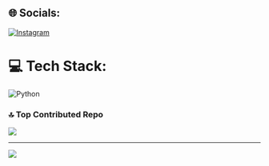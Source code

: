 
## 🌐 Socials:
[![Instagram](https://img.shields.io/badge/Instagram-%23E4405F.svg?logo=Instagram&logoColor=white)](https://instagram.com/_.hemanth._.vubbishetti._) 

# 💻 Tech Stack:
![Python](https://img.shields.io/badge/python-3670A0?style=for-the-badge&logo=python&logoColor=ffdd54)

### 🔝 Top Contributed Repo
![](https://github-contributor-stats.vercel.app/api?username=vubbishettihemanthkumar&limit=5&theme=dark&combine_all_yearly_contributions=true)

---
[![](https://visitcount.itsvg.in/api?id=vubbishettihemanthkumar&icon=0&color=0)](https://visitcount.itsvg.in)

<!-- Proudly created with GPRM ( https://gprm.itsvg.in ) -->
